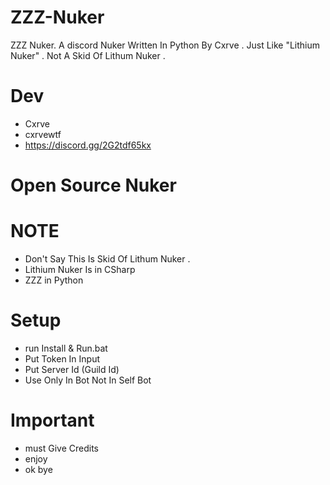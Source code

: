 # ZZZ-Nuker
ZZZ Nuker. A discord Nuker Written In Python By Cxrve . Just Like "Lithium Nuker" . Not A Skid Of Lithum Nuker .

# Dev
- Cxrve 
- cxrvewtf
- https://discord.gg/2G2tdf65kx

# Open Source Nuker 

# NOTE
- Don't Say This Is Skid Of Lithum Nuker . 
- Lithium Nuker Is in CSharp 
- ZZZ in Python 

# Setup

- run Install & Run.bat 
- Put Token In Input 
- Put Server Id (Guild Id)
- Use Only In Bot Not In Self Bot 

# Important 
- must Give Credits 
- enjoy 
- ok bye 
